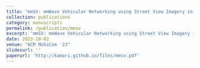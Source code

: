 ```yaml
---
title: "mmSV: mmWave Vehicular Networking using Street View Imagery in Urban Environments"
collection: publications
category: manuscripts
permalink: /publication/mmsv
excerpt: 'mmSV: mmWave Vehicular Networking using Street View Imagery in Urban Environments'
date: 2023-10-02
venue: "ACM MobiCom '23"
slidesurl: ''
paperurl: 'http://kamari.github.io/files/mmsv.pdf'
---
```

